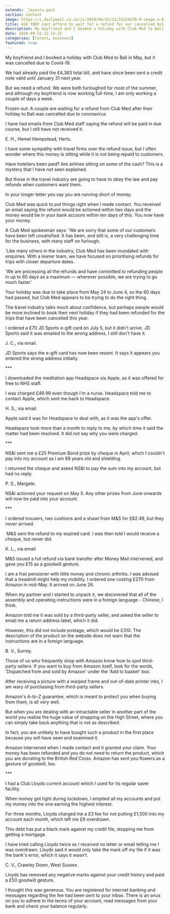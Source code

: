 ```yaml
---
extends: _layouts.post
section: content
image: https://i.dailymail.co.uk/1s/2020/09/15/21/33224270-0-image-a-8_1600200210854.jpg 
title: ASK TONY Cant afford to wait for a refund for our cancelled holiday 
description: My boyfriend and I booked a holiday with Club Med to Bali in May, but it was cancelled due to Covid-19. We had already paid the £4,383 total bill, and have since been sent a credit note. 
date: 2020-09-15-22-15-22 
categories: [latest, business] 
featured: true 
--- 
```

My boyfriend and I booked a holiday with Club Med to Bali in May, but it was cancelled due to Covid-19.

We had already paid the £4,383 total bill, and have since been sent a credit note valid until January 31 next year.

But we need a refund. We were both furloughed for most of the summer, and although my boyfriend is now working full-time, I am only working a couple of days a week.

Frozen out: A couple are waiting for a refund from Club Med after their holiday to Bali was cancelled due to coronavirus

I have had emails from Club Med staff saying the refund will be paid in due course, but I still have not received it.

E. H., Hemel Hempstead, Herts.

I have some sympathy with travel firms over the refund issue, but I often wonder where this money is sitting while it is not being repaid to customers.

Have hoteliers been paid? Are airlines sitting on some of the cash? This is a mystery that I have not seen explained.

But those in the travel industry are going to have to obey the law and pay refunds when customers want them.

In your longer letter you say you are running short of money.

Club Med was quick to put things right when I made contact. You received an email saying the refund would be actioned within two days and the money would be in your bank account within ten days of this. You now have your money.

A Club Med spokesman says: 'We are sorry that some of our customers have been left unsatisfied. It has been, and still is, a very challenging time for the business, with many staff on furlough. 

'Like many others in the industry, Club Med has been inundated with enquiries. With a leaner team, we have focused on prioritising refunds for trips with closer departure dates.

'We are processing all the refunds and have committed to refunding people in up to 60 days as a maximum — wherever possible, we are trying to go much faster.'

Your holiday was due to take place from May 24 to June 4, so the 60 days had passed, but Club Med appears to be trying to do the right thing.

The travel industry talks much about confidence, but perhaps people would be more inclined to book their next holiday if they had been refunded for the trips that have been cancelled this year.

I ordered a £70 JD Sports e-gift card on July 5, but it didn't arrive. JD Sports said it was emailed to the wrong address. I still don't have it.

J. C., via email.

JD Sports says the e-gift card has now been resent. It says it appears you entered the wrong address initially.

*** 

I downloaded the meditation app Headspace via Apple, as it was offered for free to NHS staff. 

I was charged £49.99 even though I'm a nurse. Headspace told me to contact Apple, which sent me back to Headspace.

H. S., via email.

Apple said it was for Headspace to deal with, as it was the app's offer. 

Headspace took more than a month to reply to me, by which time it said the matter had been resolved. It did not say why you were charged.

*** 

NS&I sent me a £25 Premium Bond prize by cheque in April, which I couldn't pay into my account as I am 88 years old and shielding. 

I returned the cheque and asked NS&I to pay the sum into my account, but had no reply.

P. S., Margate.

NS&I actioned your request on May 5. Any other prizes from June onwards will now be paid into your account.

*** 

I ordered trousers, two cushions and a shawl from M&S for £82.49, but they never arrived.

 M&S sent the refund to my expired card. I was then told I would receive a cheque, but never did.

K. L., via email.

M&S issued a full refund via bank transfer after Money Mail intervened, and gave you £15 as a goodwill gesture.

I am a frail pensioner with little money and chronic arthritis. I was advised that a treadmill might help my mobility. I ordered one costing £270 from Amazon in mid-May. It arrived on June 26.

When my partner and I started to unpack it, we discovered that all of the assembly and operating instructions were in a foreign language - Chinese, I think.

Amazon told me it was sold by a third-party seller, and asked the seller to email me a return address label, which it did. 

However, this did not include postage, which would be £310. The description of the product on the website does not warn that the instructions are in a foreign language.

B. V., Surrey.

Those of us who frequently shop with Amazon know how to spot third-party sellers. If you want to buy from Amazon itself, look for the words, 'Dispatched from and sold by Amazon' under the 'Add to basket' box.

After receiving a picture with a warped frame and out-of-date printer inks, I am wary of purchasing from third-party sellers. 

Amazon's A-to-Z guarantee, which is meant to protect you when buying from them, is all very well. 

But when you are dealing with an intractable seller in another part of the world you realise the huge value of shopping on the High Street, where you can simply take back anything that is not as described.

In fact, you are unlikely to have bought such a product in the first place because you will have seen and examined it.

Amazon intervened when I made contact and it granted your claim. Your money has been refunded and you do not need to return the product, which you are donating to the British Red Cross. Amazon has sent you flowers as a gesture of goodwill, too.

*** 

I had a Club Lloyds current account which I used for its regular saver facility.

When money got tight during lockdown, I emptied all my accounts and put my money into the one earning the highest interest. 

For three months, Lloyds charged me a £3 fee for not putting £1,500 into my account each month, which left me £9 overdrawn.

This debt has put a black mark against my credit file, stopping me from getting a mortgage. 

I have tried calling Lloyds twice as I received no letter or email telling me I was overdrawn. Lloyds said it would only take the mark off my file if it was the bank's error, which it says it wasn't.

C. V., Crawley Down, West Sussex.

Lloyds has removed any negative marks against your credit history and paid a £50 goodwill gesture.

I thought this was generous. You are registered for internet banking and messages regarding the fee had been sent to your inbox. There is an onus on you to adhere to the terms of your account, read messages from your bank and check your balance regularly.

 

